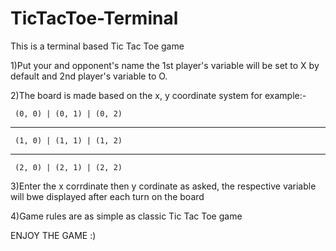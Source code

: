 # TicTacToe-Terminal

This is a terminal based Tic Tac Toe game 

1)Put your and opponent's name
    the 1st player's variable will be set to X by default
    and 2nd player's variable to O.

2)The board is made based on the x, y coordinate system
  for example:- 
  
     (0, 0) | (0, 1) | (0, 2)  
   ____________________________
     (1, 0) | (1, 1) | (1, 2)
   ____________________________
     (2, 0) | (2, 1) | (2, 2)

3)Enter the x corrdinate then y cordinate as asked, the respective variable will bwe displayed after each turn on the board

4)Game rules are as simple as classic Tic Tac Toe game

ENJOY THE GAME :)

